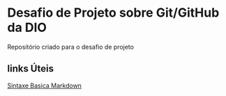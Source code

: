 # Desafio de Projeto sobre Git/GitHub da DIO
Repositório criado para o desafio de projeto

## links Úteis
[Sintaxe Basica Markdown](https://www.markdownguide.org/basic-syntax/)
